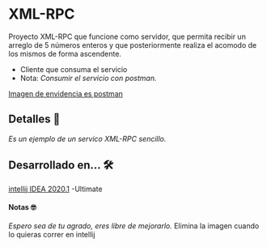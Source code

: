 # XML-RPC

Proyecto XML-RPC que funcione como servidor, que permita recibir un arreglo de 5 números enteros y que posteriormente realiza el acomodo de los mismos de forma ascendente.

  - Cliente que consuma el servicio
  - Nota:  _Consumir el servicio con postman._

[Imagen de envidencia es postman](https://github.com/UrielRivera2000/XML-RPC1/blob/main/EvidenciaPostman.png)
## Detalles  🚀
_Es un ejemplo de un servico XML-RPC sencillo._


## Desarrollado en... 🛠️
[intellij IDEA 2020.1](https://www.jetbrains.com/idea/download/#section=windows) -Ultimate


#### Notas  🤓
_Espero sea de tu agrado, eres libre de mejorarlo._
Elimina la imagen cuando lo quieras correr en intellij

     	
